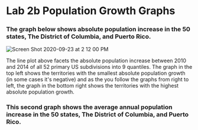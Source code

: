 # Lab 2b Population Growth Graphs

### The graph below shows absolute population increase in the 50 states, The District of Columbia, and Puerto Rico.

![Screen Shot 2020-09-23 at 2 12 00 PM](https://user-images.githubusercontent.com/60228369/94052876-8f136480-fda7-11ea-860b-a8eb520c4a88.png)

The line plot above facets the absolute population increase between 2010 and 2014 of all 52 primary US subdivisions into 9 quantiles. The graph in the top left shows the territories with the smallest absolute population growth (in some cases it's negative) and as the you follow the graphs from right to left, the graph in the bottom right shows the territories with the highest absolute population growth.

### This second graph shows the average annual population increase in the 50 states, The District of Columbia, and Puerto Rico.

